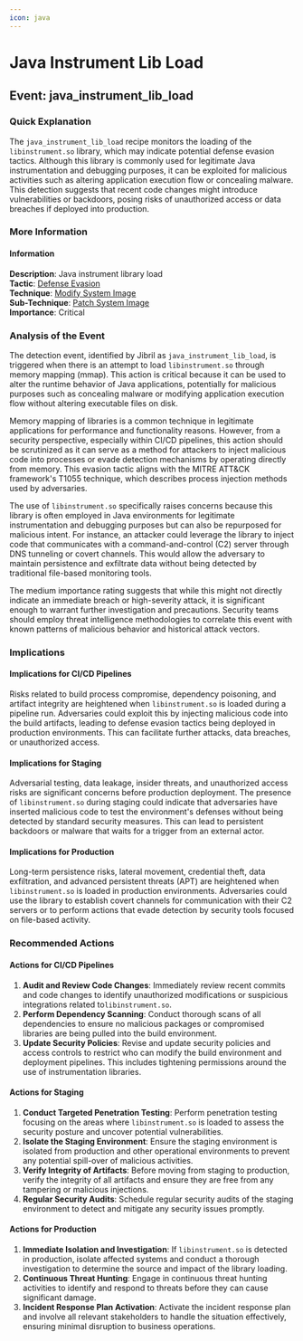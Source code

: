 ```yaml
---
icon: java
---
```


# Java Instrument Lib Load

## Event: java\_instrument\_lib\_load

### Quick Explanation

The `java_instrument_lib_load` recipe monitors the loading of the `libinstrument.so` library, which may indicate potential defense evasion tactics. Although this library is commonly used for legitimate Java instrumentation and debugging purposes, it can be exploited for malicious activities such as altering application execution flow or concealing malware. This detection suggests that recent code changes might introduce vulnerabilities or backdoors, posing risks of unauthorized access or data breaches if deployed into production.

### More Information

#### Information

**Description**: Java instrument library load\
**Tactic**: [Defense Evasion](https://jibril.garnet.ai/mitre/mitre/ta0005)\
**Technique**: [Modify System Image](https://jibril.garnet.ai/mitre/mitre/ta0005/t1601)\
**Sub-Technique**: [Patch System Image](https://jibril.garnet.ai/mitre/mitre/ta0005/t1601/t1601.001)\
**Importance**: Critical

### Analysis of the Event

The detection event, identified by Jibril as `java_instrument_lib_load`, is triggered when there is an attempt to load `libinstrument.so` through memory mapping (mmap). This action is critical because it can be used to alter the runtime behavior of Java applications, potentially for malicious purposes such as concealing malware or modifying application execution flow without altering executable files on disk.

Memory mapping of libraries is a common technique in legitimate applications for performance and functionality reasons. However, from a security perspective, especially within CI/CD pipelines, this action should be scrutinized as it can serve as a method for attackers to inject malicious code into processes or evade detection mechanisms by operating directly from memory. This evasion tactic aligns with the MITRE ATT\&CK framework's T1055 technique, which describes process injection methods used by adversaries.

The use of `libinstrument.so` specifically raises concerns because this library is often employed in Java environments for legitimate instrumentation and debugging purposes but can also be repurposed for malicious intent. For instance, an attacker could leverage the library to inject code that communicates with a command-and-control (C2) server through DNS tunneling or covert channels. This would allow the adversary to maintain persistence and exfiltrate data without being detected by traditional file-based monitoring tools.

The medium importance rating suggests that while this might not directly indicate an immediate breach or high-severity attack, it is significant enough to warrant further investigation and precautions. Security teams should employ threat intelligence methodologies to correlate this event with known patterns of malicious behavior and historical attack vectors.

### Implications

#### Implications for CI/CD Pipelines

Risks related to build process compromise, dependency poisoning, and artifact integrity are heightened when `libinstrument.so` is loaded during a pipeline run. Adversaries could exploit this by injecting malicious code into the build artifacts, leading to defense evasion tactics being deployed in production environments. This can facilitate further attacks, data breaches, or unauthorized access.

#### Implications for Staging

Adversarial testing, data leakage, insider threats, and unauthorized access risks are significant concerns before production deployment. The presence of `libinstrument.so` during staging could indicate that adversaries have inserted malicious code to test the environment's defenses without being detected by standard security measures. This can lead to persistent backdoors or malware that waits for a trigger from an external actor.

#### Implications for Production

Long-term persistence risks, lateral movement, credential theft, data exfiltration, and advanced persistent threats (APT) are heightened when `libinstrument.so` is loaded in production environments. Adversaries could use the library to establish covert channels for communication with their C2 servers or to perform actions that evade detection by security tools focused on file-based activity.

### Recommended Actions

#### Actions for CI/CD Pipelines

1. **Audit and Review Code Changes**: Immediately review recent commits and code changes to identify unauthorized modifications or suspicious integrations related to`libinstrument.so`.
2. **Perform Dependency Scanning**: Conduct thorough scans of all dependencies to ensure no malicious packages or compromised libraries are being pulled into the build environment.
3. **Update Security Policies**: Revise and update security policies and access controls to restrict who can modify the build environment and deployment pipelines. This includes tightening permissions around the use of instrumentation libraries.

#### Actions for Staging

1. **Conduct Targeted Penetration Testing**: Perform penetration testing focusing on the areas where `libinstrument.so` is loaded to assess the security posture and uncover potential vulnerabilities.
2. **Isolate the Staging Environment**: Ensure the staging environment is isolated from production and other operational environments to prevent any potential spill-over of malicious activities.
3. **Verify Integrity of Artifacts**: Before moving from staging to production, verify the integrity of all artifacts and ensure they are free from any tampering or malicious injections.
4. **Regular Security Audits**: Schedule regular security audits of the staging environment to detect and mitigate any security issues promptly.

#### Actions for Production

1. **Immediate Isolation and Investigation**: If `libinstrument.so` is detected in production, isolate affected systems and conduct a thorough investigation to determine the source and impact of the library loading.
2. **Continuous Threat Hunting**: Engage in continuous threat hunting activities to identify and respond to threats before they can cause significant damage.
3. **Incident Response Plan Activation**: Activate the incident response plan and involve all relevant stakeholders to handle the situation effectively, ensuring minimal disruption to business operations.
